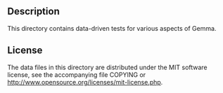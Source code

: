 Description
------------

This directory contains data-driven tests for various aspects of Gemma.

License
--------

The data files in this directory are distributed under the MIT software
license, see the accompanying file COPYING or
http://www.opensource.org/licenses/mit-license.php.


